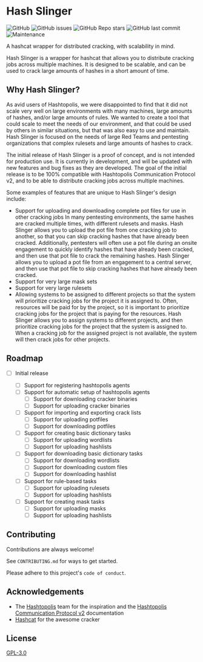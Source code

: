# Hash Slinger

![GitHub](https://img.shields.io/github/license/unclesp1d3r/hashslinger)
![GitHub issues](https://img.shields.io/github/issues/unclesp1d3r/hashslinger)
![GitHub Repo stars](https://img.shields.io/github/stars/unclesp1d3r/hashslinger?style=social)
![GitHub last commit](https://img.shields.io/github/last-commit/unclesp1d3r/hashslinger)
![Maintenance](https://img.shields.io/maintenance/yes/2022)

A hashcat wrapper for distributed cracking, with scalability in mind.

Hash Slinger is a wrapper for hashcat that allows you to distribute cracking jobs across multiple machines. It is designed to be scalable, and can be used to crack large amounts of hashes in a short amount of time.

## Why Hash Slinger?

As avid users of Hashtopolis, we were disappointed to find that it did not scale very well on large environments with many machines, large amounts of hashes, and/or large amounts of rules. We wanted to create a tool that could scale to meet the needs of our environment, and that could be used by others in similar situations, but that was also easy to use and maintain. Hash Slinger is focused on the needs of large Red Teams and pentesting organizations that complex rulesets and large amounts of hashes to crack.

The initial release of Hash Slinger is a proof of concept, and is not intended for production use. It is currently in development, and will be updated with new features and bug fixes as they are developed. The goal of the initial release is to be 100% compatible with Hashtopolis Communication Protocol v2, and to be able to distribute cracking jobs across multiple machines.

Some examples of features that are unique to Hash Slinger's design include:

- Support for uploading and downloading complete pot files for use in other cracking jobs
  In many pentesting environments, the same hashes are cracked multiple times, with different rulesets and masks. Hash Slinger allows you to upload the pot file from one cracking job to another, so that you can skip cracking hashes that have already been cracked. Additionally, pentesters will often use a pot file during an onsite engagement to quickly identify hashes that have already been cracked, and then use that pot file to crack the remaining hashes. Hash Slinger allows you to upload a pot file from an engagement to a central server, and then use that pot file to skip cracking hashes that have already been cracked.
- Support for very large mask sets
- Support for very large rulesets
- Allowing systems to be assigned to different projects so that the system will prioritize cracking jobs for the project it is assigned to.
  Often, resources will be paid for by the project, so it is important to prioritize cracking jobs for the project that is paying for the resources. Hash Slinger allows you to assign systems to different projects, and then prioritize cracking jobs for the project that the system is assigned to. When a cracking job for the assigned project is not available, the system will then crack jobs for other projects.

## Roadmap

- [ ] Initial release

  - [ ] Support for registering hashtopolis agents
  - [ ] Support for automatic setup of hashtopolis agents
    - [ ] Support for downloading cracker binaries
    - [ ] Support for uploading cracker binaries
  - [ ] Support for importing and exporting crack lists
    - [ ] Support for uploading potfiles
    - [ ] Support for downloading potfiles
  - [ ] Support for creating basic dictionary tasks
    - [ ] Support for uploading wordlists
    - [ ] Support for uploading hashlists
  - [ ] Support for downloading basic dictionary tasks
    - [ ] Support for downloading wordlists
    - [ ] Support for downloading custom files
    - [ ] Support for downloading hashlist
  - [ ] Support for rule-based tasks
    - [ ] Support for uploading rulesets
    - [ ] Support for uploading hashlists
  - [ ] Support for creating mask tasks
    - [ ] Support for uploading masks
    - [ ] Support for uploading hashlists

## Contributing

Contributions are always welcome!

See `CONTRIBUTING.md` for ways to get started.

Please adhere to this project's `code of conduct`.

## Acknowledgements

- The [Hashtopolis](https://github.com/hashtopolis/server) team for the inspiration and the [Hashtopolis Communication Protocol v2](https://github.com/hashtopolis/server/blob/master/doc/protocol.pdf) documentation
- [Hashcat](https://github.com/hashcat/hashcat) for the awesome cracker

## License

[GPL-3.0](https://choosealicense.com/licenses/gpl-3.0/)
